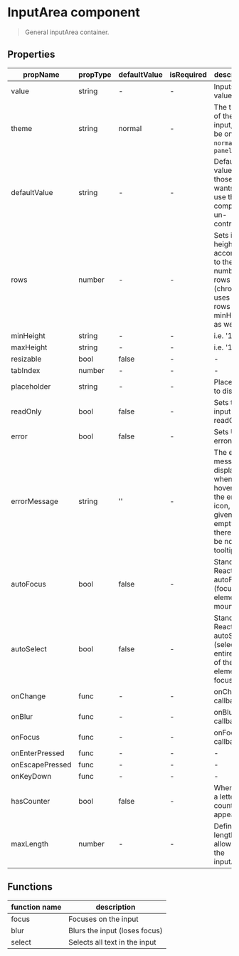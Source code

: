 # InputArea component

> General inputArea container.

## Properties

| propName | propType | defaultValue | isRequired | description |
|----------|----------|--------------|------------|-------------|
| value | string | - | - | Inputs value |
| theme | string | normal | - | The theme of the input, can be one of `normal`, `paneltitle` |
| defaultValue | string | - | - | Default value for those who wants to use this component un-controlled |
| rows | number | - | - | Sets initial height according to the number of rows (chrome uses the rows for minHeight as well) |
| minHeight | string | - | - | i.e. '12px' |
| maxHeight | string | - | - | i.e. '12px' |
| resizable | bool | false | - | - |
| tabIndex  | number | - | - | - |
| placeholder  | string | - | - | Placeholder to display |
| readOnly  | bool | false | - | Sets the input to readOnly |
| error  | bool | false | - | Sets UI to erroneous |
| errorMessage  | string | '' | - | The error message to display when hovering the error icon, if not given or empty there will be no tooltip |
| autoFocus | bool | false  | - | Standard React Input autoFocus (focus the element on mount) |
| autoSelect | bool | false | - | Standard React Input autoSelect (select the entire text of the element on focus) |
| onChange  | func | - | - | onChange callback |
| onBlur | func | - | -  | onBlur callback |
| onFocus | func | - | - | onFocus callback |
| onEnterPressed | func | - | - | - |
| onEscapePressed | func | - | - | - |
| onKeyDown | func | - | - | - |
| hasCounter | bool | false | - | When true a letters counter will appear |
| maxLength | number | - | - | Define max length allowed in the inputArea |

## Functions

| function name | description |
|---------------|-------------|
| focus | Focuses on the input |
| blur | Blurs the input (loses focus) |
| select | Selects all text in the input |
